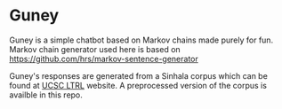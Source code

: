Guney
=======

Guney is a simple chatbot based on Markov chains made purely for fun. Markov chain generator used here is based on https://github.com/hrs/markov-sentence-generator

Guney's responses are generated from a Sinhala corpus which can be found at
[UCSC LTRL](http://www.ucsc.cmb.ac.lk/ltrl/?page=downloads&lang=en&style=default) website.
A preprocessed version of the corpus is availble in this repo.
